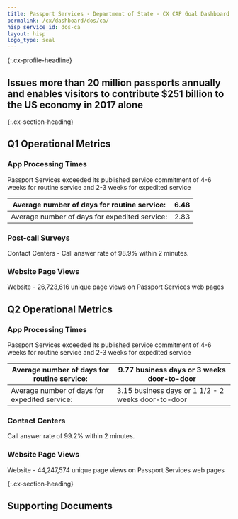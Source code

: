 ```yaml
---
title: Passport Services - Department of State - CX CAP Goal Dashboard
permalink: /cx/dashboard/dos/ca/
hisp_service_id: dos-ca
layout: hisp
logo_type: seal
---
```


{:.cx-profile-headline}
## Issues more than 20 million passports annually and enables visitors to contribute $251 billion to the US economy in 2017 alone

{:.cx-section-heading}
## Q1 Operational Metrics

### App Processing Times

Passport Services exceeded its published service commitment of 4-6 weeks for routine service and 2-3 weeks for expedited service

| Average number of days for routine service:   | 6.48 |
|-----------------------------------------------|------|
| Average number of days for expedited service: | 2.83 |

### Post-call Surveys
Contact Centers - Call answer rate of 98.9% within 2 minutes.

### Website Page Views
Website - 26,723,616 unique page views on Passport Services web pages

## Q2 Operational Metrics

### App Processing Times

Passport Services exceeded its published service commitment of 4-6 weeks for routine service and 2-3 weeks for expedited service

| Average number of days for routine service:   | 9.77 business days or 3 weeks door-to-door         |
|-----------------------------------------------|----------------------------------------------------|
| Average number of days for expedited service: | 3.15 business days or 1 1/2 - 2 weeks door-to-door |

### Contact Centers

 Call answer rate of 99.2% within 2 minutes.

### Website Page Views

Website - 44,247,574 unique page views on Passport Services web pages

{:.cx-section-heading}
## Supporting Documents
